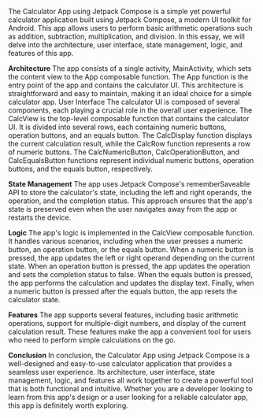 The Calculator App using Jetpack Compose is a simple yet powerful calculator application built using Jetpack Compose, a modern UI toolkit for Android. This app allows users to perform basic arithmetic operations such as addition, subtraction, multiplication, and division. In this essay, we will delve into the architecture, user interface, state management, logic, and features of this app.

**Architecture**
The app consists of a single activity, MainActivity, which sets the content view to the App composable function. The App function is the entry point of the app and contains the calculator UI. This architecture is straightforward and easy to maintain, making it an ideal choice for a simple calculator app.
User Interface
The calculator UI is composed of several components, each playing a crucial role in the overall user experience. The CalcView is the top-level composable function that contains the calculator UI. It is divided into several rows, each containing numeric buttons, operation buttons, and an equals button. The CalcDisplay function displays the current calculation result, while the CalcRow function represents a row of numeric buttons. The CalcNumericButton, CalcOperationButton, and CalcEqualsButton functions represent individual numeric buttons, operation buttons, and the equals button, respectively.

**State Management**
The app uses Jetpack Compose's rememberSaveable API to store the calculator's state, including the left and right operands, the operation, and the completion status. This approach ensures that the app's state is preserved even when the user navigates away from the app or restarts the device.

**Logic**
The app's logic is implemented in the CalcView composable function. It handles various scenarios, including when the user presses a numeric button, an operation button, or the equals button. When a numeric button is pressed, the app updates the left or right operand depending on the current state. When an operation button is pressed, the app updates the operation and sets the completion status to false. When the equals button is pressed, the app performs the calculation and updates the display text. Finally, when a numeric button is pressed after the equals button, the app resets the calculator state.

**Features**
The app supports several features, including basic arithmetic operations, support for multiple-digit numbers, and display of the current calculation result. These features make the app a convenient tool for users who need to perform simple calculations on the go.

**Conclusion**
In conclusion, the Calculator App using Jetpack Compose is a well-designed and easy-to-use calculator application that provides a seamless user experience. Its architecture, user interface, state management, logic, and features all work together to create a powerful tool that is both functional and intuitive. Whether you are a developer looking to learn from this app's design or a user looking for a reliable calculator app, this app is definitely worth exploring.
